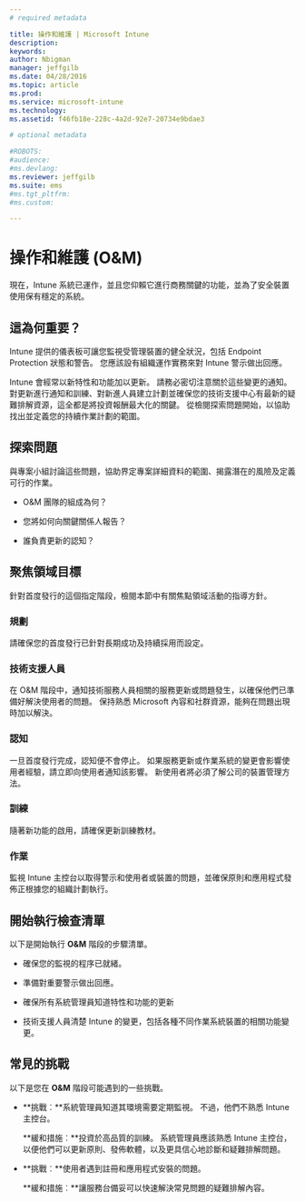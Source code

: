 ```yaml
---
# required metadata

title: 操作和維護 | Microsoft Intune
description:
keywords:
author: Nbigman
manager: jeffgilb
ms.date: 04/28/2016
ms.topic: article
ms.prod:
ms.service: microsoft-intune
ms.technology:
ms.assetid: f46fb18e-228c-4a2d-92e7-20734e9bdae3

# optional metadata

#ROBOTS:
#audience:
#ms.devlang:
ms.reviewer: jeffgilb
ms.suite: ems
#ms.tgt_pltfrm:
#ms.custom:

---
```


# 操作和維護 (O&M)
現在，Intune 系統已運作，並且您仰賴它進行商務關鍵的功能，並為了安全裝置使用保有穩定的系統。

## 這為何重要？
Intune 提供的儀表板可讓您監視受管理裝置的健全狀況，包括 Endpoint Protection 狀態和警告。 您應該設有組織運作實務來對 Intune 警示做出回應。

Intune 會經常以新特性和功能加以更新。 請務必密切注意關於這些變更的通知。
對更新進行通知和訓練、對新進人員建立計劃並確保您的技術支援中心有最新的疑難排解資源，這全都是將投資報酬最大化的關鍵。
從檢閱探索問題開始，以協助找出並定義您的持續作業計劃的範圍。

## 探索問題
與專案小組討論這些問題，協助界定專案詳細資料的範圍、揭露潛在的風險及定義可行的作業。

-   O&M 團隊的組成為何？

-   您將如何向關鍵關係人報告？

-   誰負責更新的認知？

## 聚焦領域目標
針對首度發行的這個指定階段，檢閱本節中有關焦點領域活動的指導方針。

### 規劃
請確保您的首度發行已針對長期成功及持續採用而設定。

### 技術支援人員
在 O&M 階段中，通知技術服務人員相關的服務更新或問題發生，以確保他們已準備好解決使用者的問題。 保持熟悉 Microsoft 內容和社群資源，能夠在問題出現時加以解決。

### 認知
一旦首度發行完成，認知便不會停止。 如果服務更新或作業系統的變更會影響使用者經驗，請立即向使用者通知該影響。 新使用者將必須了解公司的裝置管理方法。

### 訓練
隨著新功能的啟用，請確保更新訓練教材。

### 作業
監視 Intune 主控台以取得警示和使用者或裝置的問題，並確保原則和應用程式發佈正根據您的組織計劃執行。

## 開始執行檢查清單
以下是開始執行 **O&M** 階段的步驟清單。

-   確保您的監視的程序已就緒。

-   準備對重要警示做出回應。

-   確保所有系統管理員知道特性和功能的更新

-   技術支援人員清楚 Intune 的變更，包括各種不同作業系統裝置的相關功能變更。

## 常見的挑戰
以下是您在 **O&M** 階段可能遇到的一些挑戰。

-   **挑戰︰**系統管理員知道其環境需要定期監視。 不過，他們不熟悉 Intune 主控台。

    **緩和措施︰**投資於高品質的訓練。 系統管理員應該熟悉 Intune 主控台，以便他們可以更新原則、發佈軟體，以及更具信心地診斷和疑難排解問題。

-   **挑戰︰**使用者遇到註冊和應用程式安裝的問題。

    **緩和措施︰**讓服務台備妥可以快速解決常見問題的疑難排解內容。


<!--HONumber=May16_HO2-->


